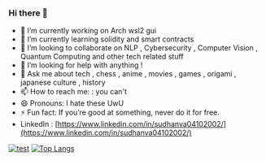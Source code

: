 ### Hi there 👋

<!--
**sud0x00/sud0x00** is a ✨ _special_ ✨ repository because its `README.md` (this file) appears on your GitHub profile.

Here are some ideas to get you started:
-->
- 🔭 I’m currently working on Arch wsl2 gui
- 🌱 I’m currently learning solidity and smart contracts
- 👯 I’m looking to collaborate on NLP , Cybersecurity , Computer Vision , Quantum Computing and other tech related stuff
- 🤔 I’m looking for help with anything !
- 💬 Ask me about tech , chess , anime , movies , games , origami , japanese culture , history
- 📫 How to reach me: : you can't 
- 😄 Pronouns: I hate these UwU
- ⚡ Fun fact: If you’re good at something, never do it for free.
- LinkedIn : [https://www.linkedin.com/in/sudhanva04102002/](https://www.linkedin.com/in/sudhanva04102002/)




[![test](https://github-readme-stats.vercel.app/api?username=sud0x00)](https://github.com/anuraghazra/github-readme-stats)
[![Top Langs](https://github-readme-stats.vercel.app/api/top-langs/?username=sud0x00)](https://github.com/anuraghazra/github-readme-stats)
